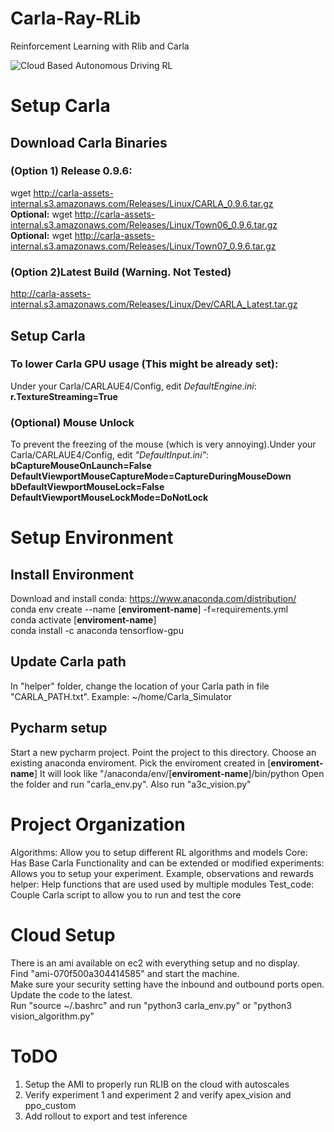 # Carla-Ray-RLib
Reinforcement Learning with Rlib and Carla

![Cloud Based Autonomous Driving RL](https://github.com/layssi/Carla_Ray_Rlib/blob/master/docs/thumbnail_CARLA_RAY.jpg  "Cloud Based Autonomous Driving RL")


# Setup Carla
## Download Carla Binaries
### (Option 1) Release 0.9.6:
wget http://carla-assets-internal.s3.amazonaws.com/Releases/Linux/CARLA_0.9.6.tar.gz  
**Optional:** wget http://carla-assets-internal.s3.amazonaws.com/Releases/Linux/Town06_0.9.6.tar.gz  
**Optional:** wget http://carla-assets-internal.s3.amazonaws.com/Releases/Linux/Town07_0.9.6.tar.gz  

### (Option 2)Latest Build (Warning. Not Tested)
http://carla-assets-internal.s3.amazonaws.com/Releases/Linux/Dev/CARLA_Latest.tar.gz

## Setup Carla
### To lower Carla GPU usage (This might be already set):
Under your Carla/CARLAUE4/Config, edit *DefaultEngine.ini*:  
**r.TextureStreaming=True**

### (Optional) Mouse Unlock
To prevent the freezing of the mouse (which is very annoying).Under your Carla/CARLAUE4/Config, edit *"DefaultInput.ini"*:  
**bCaptureMouseOnLaunch=False**  
**DefaultViewportMouseCaptureMode=CaptureDuringMouseDown**  
**bDefaultViewportMouseLock=False**  
**DefaultViewportMouseLockMode=DoNotLock**  

# Setup Environment
## Install Environment
Download and install conda: https://www.anaconda.com/distribution/  
conda env create --name [**enviroment-name**] -f=requirements.yml   
conda activate [**enviroment-name**]  
conda install -c anaconda tensorflow-gpu  

## Update Carla path
In "helper" folder, change the location of your Carla path in file "CARLA_PATH.txt".  Example: ~/home/Carla_Simulator
## Pycharm setup
Start a new pycharm project. 
Point the project to this directory.
Choose an existing anaconda enviroment. Pick the enviroment created in [**enviroment-name**]
It will look like "/anaconda/env/[**enviroment-name**]/bin/python
Open the folder and run "carla_env.py". Also run "a3c_vision.py"

# Project Organization
Algorithms: Allow you to setup different RL algorithms and models
Core: Has Base Carla Functionality and can be extended or modified
experiments: Allows you to setup your experiment. Example, observations and rewards
helper: Help functions that are used used by multiple modules 
Test_code: Couple Carla script to allow you to run and test the core

# Cloud Setup
There is an ami available on ec2 with everything setup and no display.  
Find "ami-070f500a304414585" and start the machine.  
Make sure your security setting have the inbound and outbound ports open.  
Update the code to the latest.  
Run "source ~/.bashrc" and run "python3 carla_env.py" or "python3 vision_algorithm.py"  

# ToDO
1. Setup the AMI to properly run RLIB on the cloud with autoscales
2. Verify experiment 1 and experiment 2 and verify apex_vision and ppo_custom
3. Add rollout to export and test inference
